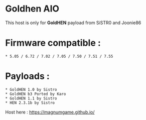 # Goldhen AIO
This host is only for __GoldHEN__ payload from SiSTR0 and Joonie86  

# Firmware compatible :  
    * 5.05 / 6.72 / 7.02 / 7.05 / 7.50 / 7.51 / 7.55

# Payloads : 
    * GoldHEN 1.0 by Sistro
    * GoldHEN b3 Ported by Karo
    * GoldHEN 1.1 by Sistro
    * HEN 2.3.1b by Sistro

Host here : https://magnumgame.github.io/
